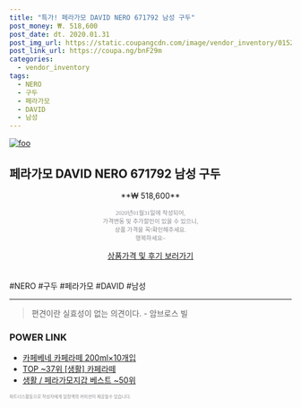 ```yaml
--- 
title: "특가! 페라가모 DAVID NERO 671792 남성 구두" 
post_money: ₩. 518,600 
post_date: dt. 2020.01.31 
post_img_url: https://static.coupangcdn.com/image/vendor_inventory/0152/feaf61b6ff04a78e9e76de96bebade04c6e1d8619cd442df9e4428c846a1.jpg 
post_link_url: https://coupa.ng/bnF29m 
categories: 
  - vendor_inventory 
tags: 
  - NERO 
  - 구두 
  - 페라가모 
  - DAVID 
  - 남성 
--- 
```

[![foo](https://static.coupangcdn.com/image/vendor_inventory/0152/feaf61b6ff04a78e9e76de96bebade04c6e1d8619cd442df9e4428c846a1.jpg)](https://coupa.ng/bnF29m) 

## 페라가모 DAVID NERO 671792 남성 구두 
<p style="text-align: center;">**₩ 518,600**</p> 
<p style="text-align: center;"><span style="color: #898c8f; font-family: Georgia,Times,serif; font-size: 0.75em;">2020년01월31일에 작성되어, <br>가격변동 및 추가할인이 있을 수 있으니,<br> 상품 가격을 꼭!확인해주세요.<br>행복하세요~</span> 
</p>	 
<div markdown="0" style="text-align: center;"><a href="https://coupa.ng/bnF29m" class="btn btn--success">상품가격 및 후기 보러가기</a></div> 
<br><br> 
  #NERO #구두 #페라가모 #DAVID #남성 
<hr> 

> 편견이란 실효성이 없는 의견이다. - 암브로스 빌 


### POWER LINK

* <a href="https://blog.naver.com/sakai111/221778175712" target="_blank">카페베네 카페라떼 200ml×10개입</a>
* <a href="https://blog.naver.com/fasyy4321/221777937383" target="_blank"> TOP ~37위 [생활] 카페라떼</a>
* <a href="https://blog.naver.com/santokki14/221776091812" target="_blank">생활 / 페라가모지갑 베스트 ~50위</a>

<span style="color: #898c8f; font-family: Georgia,Times,serif; font-size: 0.55em;">파트너스활동으로 작성자에게 일정액의 커미션이 제공될수 있습니다.</span> 
